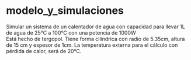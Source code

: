 # modelo_y_simulaciones
Simular un sistema de un calentador de agua con capacidad para llevar 1L de agua de 25°C a 100°C con una potencia de 1000W    
Está hecho de tergopol. Tiene forma cilíndrica con radio de 5.35cm, altura de 15 cm y espesor de 1cm.
La temperatura externa para el cálculo con pérdida de calor, será de 20°C. 
